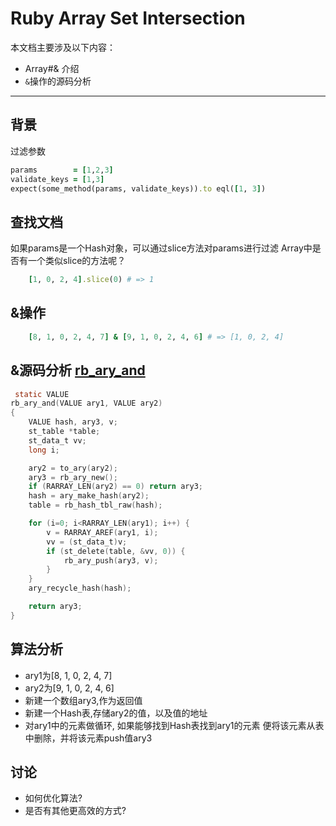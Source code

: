 Ruby Array Set Intersection
===========================

本文档主要涉及以下内容：

* Array#& 介绍
* `&`操作的源码分析

--------------------------------------------------------------------------------

背景
----

过滤参数

```ruby
params        = [1,2,3]
validate_keys = [1,3]
expect(some_method(params, validate_keys)).to eql([1, 3])
```

查找文档
--------

如果params是一个Hash对象，可以通过slice方法对params进行过滤
Array中是否有一个类似slice的方法呢？

```ruby
    [1, 0, 2, 4].slice(0) # => 1
```

&操作
-----

```ruby
    [8, 1, 0, 2, 4, 7] & [9, 1, 0, 2, 4, 6] # => [1, 0, 2, 4]
```

&源码分析 [rb_ary_and][1]
--------------------

```C
 static VALUE
rb_ary_and(VALUE ary1, VALUE ary2)
{
    VALUE hash, ary3, v;
    st_table *table;
    st_data_t vv;
    long i;

    ary2 = to_ary(ary2);
    ary3 = rb_ary_new();
    if (RARRAY_LEN(ary2) == 0) return ary3;
    hash = ary_make_hash(ary2);
    table = rb_hash_tbl_raw(hash);

    for (i=0; i<RARRAY_LEN(ary1); i++) {
        v = RARRAY_AREF(ary1, i);
        vv = (st_data_t)v;
        if (st_delete(table, &vv, 0)) {
            rb_ary_push(ary3, v);
        }
    }
    ary_recycle_hash(hash);

    return ary3;
}
```

算法分析
--------
* ary1为[8, 1, 0, 2, 4, 7]
* ary2为[9, 1, 0, 2, 4, 6]
* 新建一个数组ary3,作为返回值
* 新建一个Hash表,存储ary2的值，以及值的地址
* 对ary1中的元素做循环, 如果能够找到Hash表找到ary1的元素
便将该元素从表中删除，并将该元素push值ary3

讨论
----
* 如何优化算法?
* 是否有其他更高效的方式?

[1]: http://rxr.whitequark.org/mri/source/array.c#3865
